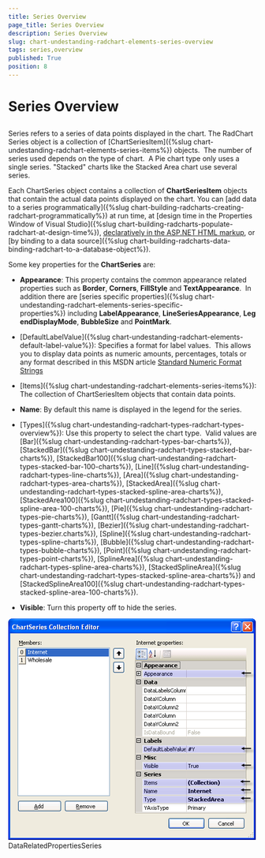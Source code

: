 ```yaml
---
title: Series Overview
page_title: Series Overview
description: Series Overview
slug: chart-undestanding-radchart-elements-series-overview
tags: series,overview
published: True
position: 8
---
```


# Series Overview



## 

Series refers to a series of data points displayed in the chart. The RadChart Series object is a collection of [ChartSeriesItem]({%slug chart-undestanding-radchart-elements-series-items%}) objects.  The number of series used depends on the type of chart.  A Pie chart type only uses a single series. "Stacked" charts like the Stacked Area chart use several series.

Each ChartSeries object contains a collection of __ChartSeriesItem__ objects that contain the actual data points displayed on the chart. You can [add data to a series programmatically]({%slug chart-building-radcharts-creating-radchart-programmatically%}) at run time, at [design time in the Properties Window of Visual Studio]({%slug chart-building-radcharts-populate-radchart-at-design-time%}), [declaratively in the ASP.NET HTML markup](30AD2813-E341-45AA-8E72-1070A6EA895B), or [by binding to a data source]({%slug chart-building-radcharts-data-binding-radchart-to-a-database-object%}). 

Some key properties for the __ChartSeries__ are: 

* __Appearance__: This property contains the common appearance related properties such as __Border__, __Corners__, __FillStyle__ and __TextAppearance__.  In addition there are [series specific properties]({%slug chart-undestanding-radchart-elements-series-specific-properties%}) including __LabelAppearance__, __LineSeriesAppearance__, __LegendDisplayMode__, __BubbleSize__ and __PointMark__.   


* [DefaultLabelValue]({%slug chart-undestanding-radchart-elements-default-label-value%}): Specifies a format for label values.  This allows you to display data points as numeric amounts, percentages, totals or any format described in this MSDN article [Standard Numeric Format Strings](http://msdn2.microsoft.com/en-us/library/dwhawy9k.aspx)

* [Items]({%slug chart-undestanding-radchart-elements-series-items%}): The collection of ChartSeriesItem objects that contain data points. 

        

* __Name__: By default this name is displayed in the legend for the series. 


* [Types]({%slug chart-undestanding-radchart-types-radchart-types-overview%}): Use this property to select the chart type.  Valid values are [Bar]({%slug chart-undestanding-radchart-types-bar-charts%}), [StackedBar]({%slug chart-undestanding-radchart-types-stacked-bar-charts%}), [StackedBar100]({%slug chart-undestanding-radchart-types-stacked-bar-100-charts%}), [Line]({%slug chart-undestanding-radchart-types-line-charts%}), [Area]({%slug chart-undestanding-radchart-types-area-charts%}), [StackedArea]({%slug chart-undestanding-radchart-types-stacked-spline-area-charts%}), [StackedArea100]({%slug chart-undestanding-radchart-types-stacked-spline-area-100-charts%}), [Pie]({%slug chart-undestanding-radchart-types-pie-charts%}), [Gantt]({%slug chart-undestanding-radchart-types-gantt-charts%}), [Bezier]({%slug chart-undestanding-radchart-types-bezier.charts%}), [Spline]({%slug chart-undestanding-radchart-types-spline-charts%}), [Bubble]({%slug chart-undestanding-radchart-types-bubble-charts%}), [Point]({%slug chart-undestanding-radchart-types-point-charts%}), [SplineArea]({%slug chart-undestanding-radchart-types-spline-area-charts%}), [StackedSplineArea]({%slug chart-undestanding-radchart-types-stacked-spline-area-charts%}) and [StackedSplineArea100]({%slug chart-undestanding-radchart-types-stacked-spline-area-100-charts%}). 


* __Visible__: Turn this property off to hide the series.

![chart-undestanding-radchart-elements-series-overview 001](images/chart-undestanding-radchart-elements-series-overview001.png)DataRelatedPropertiesSeries
